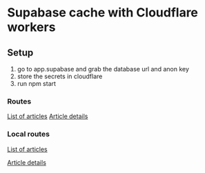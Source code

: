 # Supabase cache with Cloudflare workers

## Setup

1. go to app.supabase and grab the database url and anon key
2. store the secrets in cloudflare
3. run npm start

### Routes
[List of articles](https://superbase-cache.jupavar.workers.dev/articles)
[Article details](https://superbase-cache.jupavar.workers.dev/articles/14fa5ae4-c62a-44e7-9845-90e9d657a5af)
### Local routes

[List of articles](http://127.0.0.1:8787/articles/)

[Article details](http://127.0.0.1:8787/articles/14fa5ae4-c62a-44e7-9845-90e9d657a5af)
